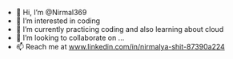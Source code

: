 - 👋 Hi, I’m @Nirmal369
- 👀 I’m interested in coding
- 🌱 I’m currently practicing coding and also learning about cloud
- 💞️ I’m looking to collaborate on ...
- 📫 Reach me at www.linkedin.com/in/nirmalya-shit-87390a224

<!---
--->
